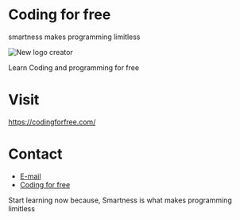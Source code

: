 # Coding for free
smartness makes programming limitless

![New logo creator](https://user-images.githubusercontent.com/94104126/194741508-7116183e-74f2-48f9-8faf-e1c15dea3d33.png)


Learn Coding and programming for free

# Visit
https://codingforfree.com/

# Contact
- [E-mail](Info@codingforfree.com)
- [Coding for free](https://codingforfree.com/)

Start learning now because, Smartness is what makes programming limitless


